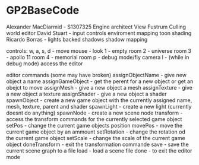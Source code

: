 GP2BaseCode
===========

Alexander MacDiarmid - S1307325
	Engine architect
	View Fustrum Culling
	world editor
David Stuart -
	input controls
	enviroment mapping 
	toon shading
Ricardo Borras -
	lights 
	backed shadows 
	shadow mapping 
	
controls:
	w, a, s, d - move 
	mouse - look 
	1 - empty room
	2 - universe room 
	3 - apollo 11 room 
	4 - memorial room
	p - debug mode/fly camera
	l - (while in debug mode) access the editor 
	
editor commands (some may have broken)
	assignObjectName - give new object a name
	assignGameObject - get the perent for a new object or get an obejct to move 
	assignMesh - give a new object a mesh
	assignTexture - give a new object a texture
	assignShader - give a new object a shader
	spawnObject - create a new game object with the currently assigned name, mesh, texture, parent and shader
	spawnLight - create a new light (currently doesnt do anything)
	spawnNode - create a new scene node 
	transform - access the transform commands for the currently selected game object 
	setPos - change the current game objects position 
	movePos - move the current game object by an ammount 
	setRotation - change the rotation od the current game object 
	setScale - change the scale of the current game object
	doneTransform - exit the transformation commande 
	save - save the current scene graph to a file 
	load - load a scene file 
	done - to exit the editor mode